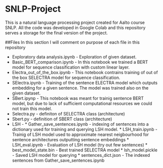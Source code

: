 # SNLP-Project
This is a natural language processing project created for Aalto course SNLP. All the code was developed in Google Colab and this repository serves a storage for the final version of the project.

##Files
In this section I will comment on purpose of each file in this repository
* Exploratory data analysis.ipynb - Exploration of given dataset.
* Basic_BERT_comparison.ipynb - In this notebook we trained a BERT model for sequence classification with custom linear layer.
* Electra_out_of_the_box.ipynb - This notebook contrains training of out of the box SELECTRA model for sequence classification.
* SElectra.ipynb - Training of the sentence ELECTRA model which outputs embedding for a given sentence. The model was trained also on the given dataset.
* SBert.ipynp - This notebook was meant for trainig sentence BERT model, but due to lack of sufficient computational resources we could not train this model.
* Selectra.py - definiton of SELECTRA class (architecture)
* Sbert.py - definition of SBERT class (architecture)
* LSH - * Gather_save_sentences.ipynb - indexing of sentences into a dictionary used for training and querying LSH model.
        * LSH_train.ipynb - Trainig of LSH model used to approximate nearest neigbourhood for sentence architectures outputting sentence embeddings
        * LSH_eval.ipynb - Evaluation of LSH model (try out few sentences)
        * best_model_state.bin - Best trained SELECTRA model
        * lsh_model.pickle - Saved LSH model for querying
        * sentences_dict.json - The indexed sentences from Gather_save_sentences.ipynb
